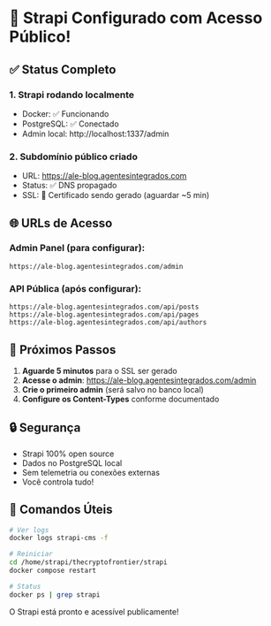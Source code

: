 # 🎉 Strapi Configurado com Acesso Público!

## ✅ Status Completo

### 1. **Strapi rodando localmente**
- Docker: ✅ Funcionando
- PostgreSQL: ✅ Conectado
- Admin local: http://localhost:1337/admin

### 2. **Subdomínio público criado**
- URL: https://ale-blog.agentesintegrados.com
- Status: ✅ DNS propagado
- SSL: 🔄 Certificado sendo gerado (aguardar ~5 min)

## 🌐 URLs de Acesso

### Admin Panel (para configurar):
```
https://ale-blog.agentesintegrados.com/admin
```

### API Pública (após configurar):
```
https://ale-blog.agentesintegrados.com/api/posts
https://ale-blog.agentesintegrados.com/api/pages
https://ale-blog.agentesintegrados.com/api/authors
```

## 📝 Próximos Passos

1. **Aguarde 5 minutos** para o SSL ser gerado
2. **Acesse o admin**: https://ale-blog.agentesintegrados.com/admin
3. **Crie o primeiro admin** (será salvo no banco local)
4. **Configure os Content-Types** conforme documentado

## 🔒 Segurança

- Strapi 100% open source
- Dados no PostgreSQL local
- Sem telemetria ou conexões externas
- Você controla tudo!

## 🚀 Comandos Úteis

```bash
# Ver logs
docker logs strapi-cms -f

# Reiniciar
cd /home/strapi/thecryptofrontier/strapi
docker compose restart

# Status
docker ps | grep strapi
```

O Strapi está pronto e acessível publicamente!